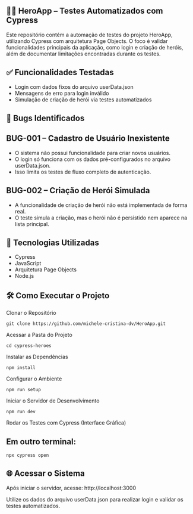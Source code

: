 ## 🦸‍♀️ HeroApp – Testes Automatizados com Cypress
Este repositório contém a automação de testes do projeto HeroApp, utilizando Cypress com arquitetura Page Objects. O foco é validar funcionalidades principais da aplicação, como login e criação de heróis, além de documentar limitações encontradas durante os testes.

## ✅ Funcionalidades Testadas
- Login com dados fixos do arquivo userData.json
- Mensagens de erro para login inválido
- Simulação de criação de herói via testes automatizados

## 🐞 Bugs Identificados
## BUG-001 – Cadastro de Usuário Inexistente
- O sistema não possui funcionalidade para criar novos usuários.
- O login só funciona com os dados pré-configurados no arquivo userData.json.
- Isso limita os testes de fluxo completo de autenticação.

## BUG-002 – Criação de Herói Simulada
- A funcionalidade de criação de herói não está implementada de forma real.
- O teste simula a criação, mas o herói não é persistido nem aparece na lista principal.

## 🧪 Tecnologias Utilizadas
- Cypress
- JavaScript
- Arquitetura Page Objects
- Node.js

## 🛠️ Como Executar o Projeto

Clonar o Repositório

```
git clone https://github.com/michele-cristina-dv/HeroApp.git
```

Acessar a Pasta do Projeto

```
cd cypress-heroes
```

Instalar as Dependências

```
npm install
```

Configurar o Ambiente

```
npm run setup
```

Iniciar o Servidor de Desenvolvimento

```
npm run dev
```

Rodar os Testes com Cypress (Interface Gráfica)
## Em outro terminal:

```
npx cypress open
```

## 🌐 Acessar o Sistema
Após iniciar o servidor, acesse:
http://localhost:3000


Utilize os dados do arquivo userData.json para realizar login e validar os testes automatizados.

